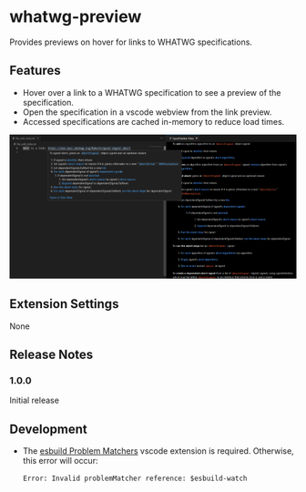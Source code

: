 # whatwg-preview

Provides previews on hover for links to WHATWG specifications.

## Features

- Hover over a link to a WHATWG specification to see a preview of the specification.
- Open the specification in a vscode webview from the link preview.
- Accessed specifications are cached in-memory to reduce load times.

![Example preview](images/example.png)

## Extension Settings

None

## Release Notes

### 1.0.0

Initial release

## Development

- The [esbuild Problem Matchers](https://marketplace.visualstudio.com/items?itemName=connor4312.esbuild-problem-matchers) vscode extension is required. Otherwise, this error will occur:
    ```
    Error: Invalid problemMatcher reference: $esbuild-watch
    ```
